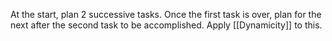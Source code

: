 At the start, plan 2 successive tasks.
Once the first task is over, plan for the next after the second task to be accomplished. 
Apply [[Dynamicity]] to this.
